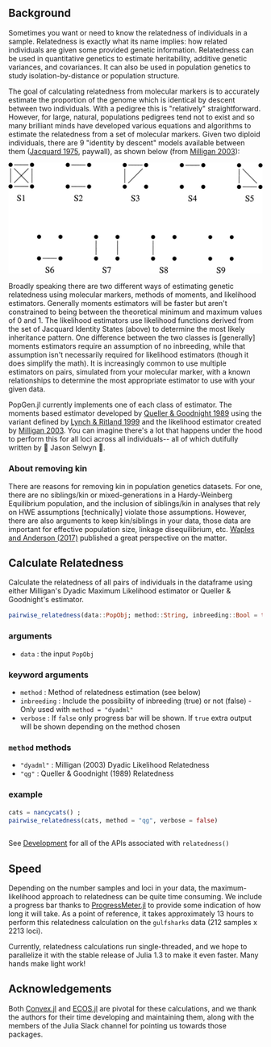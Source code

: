 ## Background

Sometimes you want or need to know the relatedness of individuals in a sample. Relatedness is exactly what its name implies: how related individuals are given some provided genetic information. Relatedness can be used in quantitative genetics to estimate heritability, additive genetic variances, and covariances. It can also be used in population genetics to study isolation-by-distance or population structure.

The goal of calculating relatedness from molecular markers is to accurately estimate the proportion of the genome which is identical by descent between two individuals. With a pedigree this is "relatively" straightforward. However, for large, natural, populations pedigrees tend not to exist and so many brilliant minds have developed various equations and algorithms to estimate the relatedness from a set of molecular markers. Given two diploid individuals, there are 9 "identity by descent" models available between them ([Jacquard 1975](https://www.springer.com/gp/book/9783642884177), paywall), as shown below (from [Milligan 2003](https://www.genetics.org/content/163/3/1153.full)):

[![Jacquard IBD](../img/jacquard_identitiies.jpg)](https://www.genetics.org/content/163/3/1153.full)

Broadly speaking there are two different ways of estimating genetic relatedness using molecular markers, methods of moments, and likelihood estimators. Generally moments estimators will be faster but aren't constrained to being between the theoretical minimum and maximum values of 0 and 1. The likelihood estimators use likelihood functions derived from the set of Jacquard Identity States (above) to determine the most likely inheritance pattern. One difference between the two classes is [generally] moments estimators require an assumption of no inbreeding, while that assumption isn't necessarily required for likelihood estimators (though it does simplify the math). It is increasingly common to use multiple estimators on pairs, simulated from your molecular marker, with a known relationships to determine the most appropriate estimator to use with your given data.

PopGen.jl currently implements one of each class of estimator. The moments based estimator developed by [Queller & Goodnight 1989](https://onlinelibrary.wiley.com/doi/abs/10.1111/j.1558-5646.1989.tb04226.x) using the variant defined by [Lynch & Ritland 1999](https://www.genetics.org/content/152/4/1753.full) and the likelihood estimator created by [Milligan 2003](https://www.genetics.org/content/163/3/1153.full). You can imagine there's a lot that  happens under the hood to perform this for all loci across all individuals-- all of which dutifully written by :star2: Jason Selwyn :star2:.

### About removing kin

There are reasons for removing kin in population genetics datasets. For one, there are no siblings/kin or mixed-generations in a Hardy-Weinberg Equilibrium population, and the inclusion of siblings/kin in analyses that rely on HWE assumptions [technically] violate those assumptions. However, there are also arguments to keep kin/siblings in your data, those data are important for effective population size, linkage disequilibrium, etc. [Waples and Anderson (2017)](https://onlinelibrary.wiley.com/doi/full/10.1111/mec.14022) published a great perspective on the matter. 


## Calculate Relatedness

Calculate the relatedness of all pairs of individuals in the dataframe using either Milligan's Dyadic Maximum Likelihood estimator or Queller & Goodnight's estimator.

```julia
pairwise_relatedness(data::PopObj; method::String, inbreeding::Bool = true, verbose::Bool = true)
```



### arguments

- `data` : the input `PopObj`

### keyword arguments

- `method` : Method of relatedness estimation (see below)
- `inbreeding` : Include the possibility of inbreeding (true) or not (false) - Only used with `method = "dyadml"`
- `verbose` : If `false` only progress bar will be shown. If `true` extra output will be shown depending on the method chosen

### `method` methods

- `"dyadml"` : Milligan (2003) Dyadic Likelihood Relatedness
- `"qg"` : Queller & Goodnight (1989) Relatedness


### example

```julia tab="relatedness"
cats = nancycats() ;
pairwise_relatedness(cats, method = "qg", verbose = false)
```

```tab="output"

```

See [Development](/other/api/hidden_api.md) for all of the APIs associated with `relatedness()`



## Speed

Depending on the number samples and loci in your data, the maximum-likelihood approach to relatedness can be quite time consuming. We include a progress bar thanks to [ProgressMeter.jl](https://github.com/timholy/ProgressMeter.jl) to provide some indication of how long it will take. As a point of reference, it takes approximately 13 hours to perform this relatedness calculation on the `gulfsharks` data (212 samples x 2213 loci).

Currently, relatedness calculations run single-threaded, and we hope to parallelize it with the stable release of Julia 1.3  to make it even faster. Many hands make light work!



## Acknowledgements

Both [Convex.jl](https://github.com/JuliaOpt/Convex.jl) and [ECOS.jl](https://github.com/JuliaOpt/ECOS.jl) are pivotal for these calculations, and we thank the authors for their time developing and maintaining them, along with the members of the Julia Slack channel for pointing us towards those packages.
